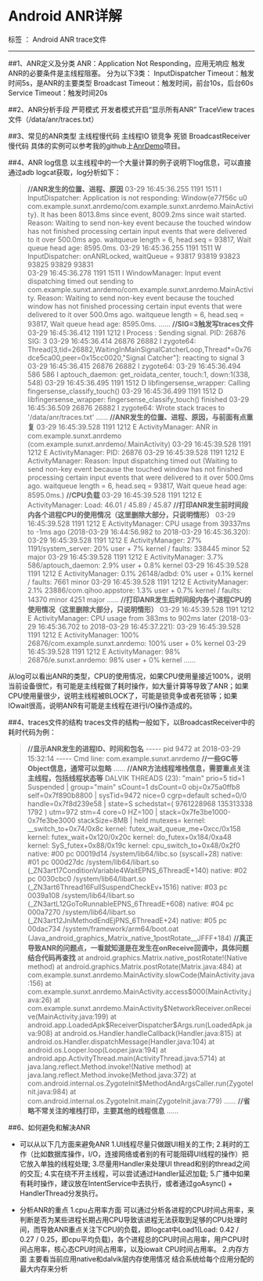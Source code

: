 # Android ANR详解

标签 ： Android ANR trace文件

---

##1、ANR定义及分类
ANR：Application Not Responding，应用无响应
触发ANR的必要条件是主线程阻塞。
分为以下3类：
InputDispatcher Timeout：触发时间5s，是ANR的主要类型
Broadcast Timeout：触发时间，前台10s，后台60s
Service Timeout：触发时间20s

##2、ANR分析手段
严苛模式
开发者模式开启“显示所有ANR”
TraceView
traces文件（/data/anr/traces.txt）

##3、常见的ANR类型
主线程慢代码
主线程IO
锁竞争
死锁
BroadcastReceiver慢代码
具体的实例可以参考我的github上[AnrDemo](https://github.com/AndroidDog/ANRDemo)项目。

##4、ANR log信息
以主线程中的一个大量计算的例子说明下log信息，可以直接通过adb logcat获取，log分析如下：
>**//ANR发生的位置、进程、原因**
03-29 16:45:36.255  1191  1511 I InputDispatcher: Application is not responding: Window{e77f56c u0 com.example.sunxt.anrdemo/com.example.sunxt.anrdemo.MainActivity}.  It has been 8013.8ms since event, 8009.2ms since wait started.  Reason: Waiting to send non-key event because the touched window has not finished processing certain input events that were delivered to it over 500.0ms ago. waitqueue length = 6, head.seq = 93817, Wait queue head age: 8595.0ms.
03-29 16:45:36.255  1191  1511 W InputDispatcher: onANRLocked, waitQueue = 93817  93819  93823  93825  93829  93831  
03-29 16:45:36.278  1191  1511 I WindowManager: Input event dispatching timed out sending to com.example.sunxt.anrdemo/com.example.sunxt.anrdemo.MainActivity.  Reason: Waiting to send non-key event because the touched window has not finished processing certain input events that were delivered to it over 500.0ms ago. waitqueue length = 6, head.seq = 93817, Wait queue head age: 8595.0ms.
......
**//SIG=3触发写traces文件**
03-29 16:45:36.412  1191  1212 I Process : Sending signal. PID: 26876 SIG: 3
03-29 16:45:36.414 26876 26882 I zygote64: Thread[3,tid=26882,WaitingInMainSignalCatcherLoop,Thread*=0x76dce5ca00,peer=0x15cc0020,"Signal Catcher"]: reacting to signal 3
03-29 16:45:36.415 26876 26882 I zygote64: 
03-29 16:45:36.494   586   586 I aptouch_daemon: get_roidata_center, touch:1, down:1(338, 548)
03-29 16:45:36.495  1191  1512 D libfingersense_wrapper: Calling fingersense_classify_touch()
03-29 16:45:36.499  1191  1512 D libfingersense_wrapper: fingersense_classify_touch() finished
03-29 16:45:36.509 26876 26882 I zygote64: Wrote stack traces to '/data/anr/traces.txt'
......
**//ANR发生的位置、进程、原因，与前面有点重复**
03-29 16:45:39.528  1191  1212 E ActivityManager: ANR in com.example.sunxt.anrdemo (com.example.sunxt.anrdemo/.MainActivity)
03-29 16:45:39.528  1191  1212 E ActivityManager: PID: 26876
03-29 16:45:39.528  1191  1212 E ActivityManager: Reason: Input dispatching timed out (Waiting to send non-key event because the touched window has not finished processing certain input events that were delivered to it over 500.0ms ago. waitqueue length = 6, head.seq = 93817, Wait queue head age: 8595.0ms.)
**//CPU负载**
03-29 16:45:39.528  1191  1212 E ActivityManager: Load: 46.01 / 45.89 / 45.87
**//打印ANR发生前时间段内各个进程CPU的使用情况（这里删除大部分，只说明情形）**
03-29 16:45:39.528  1191  1212 E ActivityManager: CPU usage from 39337ms to -1ms ago (2018-03-29 16:44:56.982 to 2018-03-29 16:45:36.320):
03-29 16:45:39.528  1191  1212 E ActivityManager:   27% 1191/system_server: 20% user + 7% kernel / faults: 338445 minor 52 major
03-29 16:45:39.528  1191  1212 E ActivityManager:   3.7% 586/aptouch_daemon: 2.9% user + 0.8% kernel
03-29 16:45:39.528  1191  1212 E ActivityManager:   0.1% 26148/adbd: 0% user + 0.1% kernel / faults: 7661 minor
03-29 16:45:39.528  1191  1212 E ActivityManager:   2.1% 23886/com.qihoo.appstore: 1.3% user + 0.7% kernel / faults: 14370 minor 4251 major
......
**//打印ANR发生后时间段内各个进程CPU的使用情况（这里删除大部分，只说明情形）**
03-29 16:45:39.528  1191  1212 E ActivityManager: CPU usage from 383ms to 902ms later (2018-03-29 16:45:36.702 to 2018-03-29 16:45:37.221):
03-29 16:45:39.528  1191  1212 E ActivityManager:   100% 26876/com.example.sunxt.anrdemo: 100% user + 0% kernel
03-29 16:45:39.528  1191  1212 E ActivityManager:     98% 26876/e.sunxt.anrdemo: 98% user + 0% kernel
......

从log可以看出ANR的类型，CPU的使用情况，如果CPU使用量接近100%，说明当前设备很忙，有可能是主线程做了耗时操作，如大量计算等导致了ANR；如果CPU使用量很少，说明主线程被BLOCK了，可能是锁竞争或者死锁等；如果IOwait很高，说明ANR有可能是主线程在进行I/O操作造成的。

##4、traces文件的结构
traces文件的结构一般如下，以BroadcastReceiver中的耗时代码为例：
>**//显示ANR发生的进程ID、时间和包名**
----- pid 9472 at 2018-03-29 15:32:14 -----
Cmd line: com.example.sunxt.anrdemo
**//一些GC等Object信息，通常可以忽略**
......
**//ANR方法线程堆栈信息，需要重点关注主线程，包括线程状态等**
DALVIK THREADS (23):
"main" prio=5 tid=1 Suspended
  | group="main" sCount=1 dsCount=0 obj=0x75a0ffb8 self=0x7f890b8800
  | sysTid=9472 nice=0 cgrp=default sched=0/0 handle=0x7f8d239e58
  | state=S schedstat=( 9761228968 135313338 1792 ) utm=972 stm=4 core=0 HZ=100
  | stack=0x7fe3be1000-0x7fe3be3000 stackSize=8MB
  | held mutexes=
  kernel: __switch_to+0x74/0x8c
  kernel: futex_wait_queue_me+0xcc/0x158
  kernel: futex_wait+0x120/0x20c
  kernel: do_futex+0x184/0xa48
  kernel: SyS_futex+0x88/0x19c
  kernel: cpu_switch_to+0x48/0x2f0
  native: #00 pc 00019d14  /system/lib64/libc.so (syscall+28)
  native: #01 pc 000d27dc  /system/lib64/libart.so (_ZN3art17ConditionVariable4WaitEPNS_6ThreadE+140)
  native: #02 pc 0030cbc0  /system/lib64/libart.so (_ZN3art6Thread16FullSuspendCheckEv+1516)
  native: #03 pc 0039a108  /system/lib64/libart.so (_ZN3artL12GoToRunnableEPNS_6ThreadE+608)
  native: #04 pc 000a7270  /system/lib64/libart.so (_ZN3art12JniMethodEndEjPNS_6ThreadE+24)
  native: #05 pc 00dac734  /system/framework/arm64/boot.oat (Java_android_graphics_Matrix_native_1postRotate__JFFF+184)
  **//真正导致ANR的问题点，一看就知道是在发生在onReceive回调中，具体问题结合代码再查找**
  at android.graphics.Matrix.native_postRotate!(Native method)
  at android.graphics.Matrix.postRotate(Matrix.java:484)
  at com.example.sunxt.anrdemo.MainActivity.slowCode(MainActivity.java:156)
  at com.example.sunxt.anrdemo.MainActivity.access\$000(MainActivity.java:26)
  at com.example.sunxt.anrdemo.MainActivity\$NetworkReceiver.onReceive(MainActivity.java:199)
  at android.app.LoadedApk$ReceiverDispatcher\$Args.run(LoadedApk.java:908)
  at android.os.Handler.handleCallback(Handler.java:815)
  at android.os.Handler.dispatchMessage(Handler.java:104)
  at android.os.Looper.loop(Looper.java:194)
  at android.app.ActivityThread.main(ActivityThread.java:5714)
  at java.lang.reflect.Method.invoke!(Native method)
  at java.lang.reflect.Method.invoke(Method.java:372)
  at com.android.internal.os.ZygoteInit\$MethodAndArgsCaller.run(ZygoteInit.java:984)
  at com.android.internal.os.ZygoteInit.main(ZygoteInit.java:779)
  ......
  **//省略不常关注的堆栈打印，主要其他的线程信息**
  ......
  
##6、如何避免和解决ANR
- 可以从以下几方面来避免ANR
1.UI线程尽量只做跟UI相关的工作;
2.耗时的工作（比如数据库操作，I/O，连接网络或者别的有可能阻碍UI线程的操作）把它放入单独的线程处理;
3.尽量用Handler来处理UI thread和别的thread之间的交互;
4.实在绕不开主线程，可以尝试通过Handler延迟加载;
5.广播中如果有耗时操作，建议放在IntentService中去执行，或者通过goAsync() + HandlerThread分发执行。

- 分析ANR的重点
1.cpu占用率方面
可以通过分析各进程的CPU时间占用率，来判断是否为某些进程长期占用CPU导致该进程无法获取到足够的CPU处理时间，而导致ANR重点关注下CPU的负载，即logcat中Load1(Load: 0.42 / 0.27 / 0.25，即cpu平均负载)，各个进程总的CPU时间占用率，用户CPU时间占用率，核心态CPU时间占用率，以及iowait CPU时间占用率。
2.内存方面
主要看当前应用native和dalvik层内存使用情况
结合系统给每个应用分配的最大内存来分析







